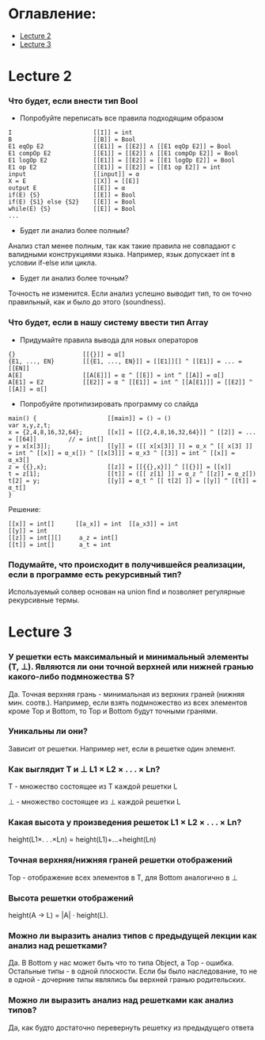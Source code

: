 # Оглавление:

- [Lecture 2](#lec_2)
- [Lecture 3](#lec_3)

# <a name="lec_2"></a> Lecture 2

### Что будет, если внести тип Bool

- Попробуйте переписать все правила подходящим образом

```
I                       [[I]] = int
B                       [[B]] = Bool
E1 eqOp E2              [[E1]] = [[E2]] ∧ [[E1 eqOp E2]] = Bool
E1 compOp E2            [[E1]] = [[E2]] ∧ [[E1 compOp E2]] = Bool
E1 logOp E2             [[E1]] = [[E2]] = [[E1 logOp E2]] = Bool
E1 op E2                [[E1]] = [[E2]] = [[E1 op E2]] = int
input                   [[input]] = α
X = E                   [[X]] = [[E]]
output E                [[E]] = α
if(E) {S}               [[E]] = Bool
if(E) {S1} else {S2}    [[E]] = Bool
while(E) {S}            [[E]] = Bool
...
```

- Будет ли анализ более полным?

Анализ стал менее полным, так как такие правила не совпадают с валидными конструкциями языка. Например, язык допускает
int в условии if-else или цикла.

- Будет ли анализ более точным?

Точность не изменится. Если анализ успешно выводит тип, то он точно правильный, как и было до этого (soundness).

### Что будет, если в нашу систему ввести тип Array

- Придумайте правила вывода для новых операторов

```
{}                   [[{}]] = α[]
{E1, ..., EN}        [[{E1, ..., EN}]] = [[E1]][] ^ [[E1]] = ... = [[EN]]
A[E]                 [[A[E]]] = α ^ [[E]] = int ^ [[A]] = α[]
A[E1] = E2           [[E2]] = α ^ [[E1]] = int ^ [[A[E1]]] = [[E2]] ^ [[A]] = α[]
```

- Попробуйте протипизировать программу со слайда

```
main() {                    [[main]] = () → ()
var x,y,z,t;
x = {2,4,8,16,32,64};       [[x]] = [[{2,4,8,16,32,64}]] ^ [[2]] = ... = [[64]]         // = int[]
y = x[x[3]];                [[y]] = ([[ x[x[3]] ]] = α_x ^ [[ x[3] ]] = int ^ [[x]] = α_x[]) ^ [[x[3]]] = α_x3 ^ [[3]] = int ^ [[x]] = α_x3[]
z = {{},x};                 [[z]] = [[{{},x}]] ^ [[{}]] = [[x]]
t = z[1];                   [[t]] = ([[ z[1] ]] = α_z ^ [[z]] = α_z[])
t[2] = y;                   [[y]] = α_t ^ [[ t[2] ]] = [[y]] ^ [[t]] = α_t[]
}
```

Решение:

```
[[x]] = int[]      [[a_x]] = int  [[a_x3]] = int
[[y]] = int          
[[z]] = int[][]     a_z = int[]
[[t]] = int[]       a_t = int
```

### Подумайте, что происходит в получившейся реализации, если в программе есть рекурсивный тип?

Используемый солвер основан на union find и позволяет регулярные рекурсивные термы.

# <a name="lec_3"></a> Lecture 3

### У решетки есть максимальный и минимальный элементы (T, ⊥). Являются ли они точной верхней или нижней гранью какого-либо подмножества S?

Да. Точная верхняя грань - минимальная из верхних граней (нижняя мин. соотв.). Например, если взять подмножество из всех
элементов кроме Top и Bottom, то Top и Bottom будут точными гранями.

### Уникальны ли они?

Зависит от решетки. Например нет, если в решетке один элемент.

### Как выглядит T и ⊥ L1 × L2 × . . . × Ln?

T - множество состоящее из T каждой решетки L

⊥ - множество состоящее из ⊥ каждой решетки L

### Какая высота у произведения решеток L1 × L2 × . . . × Ln?

height(L1×. . .×Ln) = height(L1)+...+height(Ln)

### Точная верхняя/нижняя граней решетки отображений

Top - отображение всех элементов в T, для Bottom аналогично в ⊥

### Высота решетки отображений

height(A → L) = |A| · height(L).

### Можно ли выразить анализ типов с предыдущей лекции как анализ над решетками?

Да. В Bottom у нас может быть что то типа Object, а Top - ошибка. Остальные типы - в одной плоскости. Если бы было
наследование, то не в одной - дочерние типы являлись бы верхней гранью родительских.

### Можно ли выразить анализ над решетками как анализ типов?

Да, как будто достаточно перевернуть решетку из предыдущего ответа
